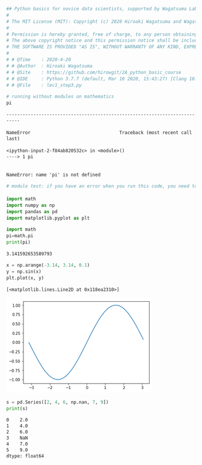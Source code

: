 

```python
## Python basics for novice data scientists, supported by Wagatsuma Lab@Kyutech 
#
# The MIT License (MIT): Copyright (c) 2020 Hiroaki Wagatsuma and Wagatsuma Lab@Kyutech
# 
# Permission is hereby granted, free of charge, to any person obtaining a copy of this software and associated documentation files (the "Software"), to deal in the Software without restriction, including without limitation the rights to use, copy, modify, merge, publish, distribute, sublicense, and/or sell copies of the Software, and to permit persons to whom the Software is furnished to do so, subject to the following conditions:
# The above copyright notice and this permission notice shall be included in all copies or substantial portions of the Software.
# THE SOFTWARE IS PROVIDED "AS IS", WITHOUT WARRANTY OF ANY KIND, EXPRESS OR IMPLIED, INCLUDING BUT NOT LIMITED TO THE WARRANTIES OF MERCHANTABILITY, FITNESS FOR A PARTICULAR PURPOSE AND NONINFRINGEMENT. IN NO EVENT SHALL THE AUTHORS OR COPYRIGHT HOLDERS BE LIABLE FOR ANY CLAIM, DAMAGES OR OTHER LIABILITY, WHETHER IN AN ACTION OF CONTRACT, TORT OR OTHERWISE, ARISING FROM, OUT OF OR IN CONNECTION WITH THE SOFTWARE OR THE USE OR OTHER DEALINGS IN THE SOFTWARE. */
#
# # @Time    : 2020-4-20 
# # @Author  : Hiroaki Wagatsuma
# # @Site    : https://github.com/hirowgit/2A_python_basic_course
# # @IDE     : Python 3.7.7 (default, Mar 10 2020, 15:43:27) [Clang 10.0.0 (clang-1000.11.45.5)] on darwin
# # @File    : lec1_step3.py 
```


```python
# running without modules on mathematics
pi
```


    ---------------------------------------------------------------------------

    NameError                                 Traceback (most recent call last)

    <ipython-input-2-f84ab820532c> in <module>()
    ----> 1 pi
    

    NameError: name 'pi' is not defined



```python
# module test: if you have an error when you run this code, you need to check the installation status of those modules

import math 
import numpy as np
import pandas as pd
import matplotlib.pyplot as plt
```


```python
import math 
pi=math.pi
print(pi)
```

    3.141592653589793



```python
x = np.arange(-3.14, 3.14, 0.1)
y = np.sin(x)
plt.plot(x, y)
```




    [<matplotlib.lines.Line2D at 0x118ea2310>]




![png](lec1_step3_files/lec1_step3_4_1.png)



```python
s = pd.Series([2, 4, 6, np.nan, 7, 9])
print(s)
```

    0    2.0
    1    4.0
    2    6.0
    3    NaN
    4    7.0
    5    9.0
    dtype: float64



```python

```

